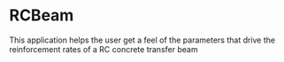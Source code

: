 # RCBeam
This application helps the user get a feel of the parameters that drive the reinforcement rates of a RC concrete transfer beam
